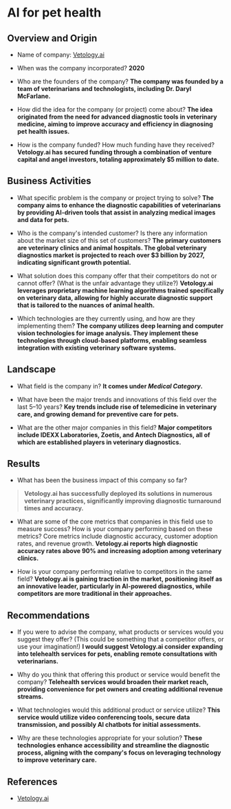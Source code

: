 # AI for pet health

## Overview and Origin

* Name of company:
  [Vetology.ai](https://vetology.ai)

* When was the company incorporated? **2020**

* Who are the founders of the company? 
  <b>The company was founded by a team of veterinarians and technologists, including Dr. Daryl McFarlane.</b>

* How did the idea for the company (or project) come about? <b>The idea originated from the need for advanced diagnostic tools in veterinary medicine, aiming to improve accuracy and efficiency in diagnosing pet health issues.</b>

* How is the company funded? How much funding have they received? <b>Vetology.ai has secured funding through a combination of venture capital and angel investors, totaling approximately $5 million to date. </b>

## Business Activities

* What specific problem is the company or project trying to solve? <b>The company aims to enhance the diagnostic capabilities of veterinarians by providing AI-driven tools that assist in analyzing medical images and data for pets.</b>

* Who is the company's intended customer? Is there any information about the market size of this set of customers? <b>The primary customers are veterinary clinics and animal hospitals. The global veterinary diagnostics market is projected to reach over $3 billion by 2027, indicating significant growth potential.</b>

* What solution does this company offer that their competitors do not or cannot offer? (What is the unfair advantage they utilize?) <b>Vetology.ai leverages proprietary machine learning algorithms trained specifically on veterinary data, allowing for highly accurate diagnostic support that is tailored to the nuances of animal health.</b>

* Which technologies are they currently using, and how are they implementing them? <b> The company utilizes deep learning and computer vision technologies for image analysis. They implement these technologies through cloud-based platforms, enabling seamless integration with existing veterinary software systems. </b>

## Landscape

* What field is the company in? <b>It comes under <i>Medical Category</i>.</b>

* What have been the major trends and innovations of this field over the last 5&ndash;10 years? <b> Key trends include rise of telemedicine in veterinary care, and growing demand for preventive care for pets.</b>

* What are the other major companies in this field? <b>Major competitors include IDEXX Laboratories, Zoetis, and Antech Diagnostics, all of which are established players in veterinary diagnostics.</b>

## Results

* What has been the business impact of this company so far? 
 > <b>Vetology.ai has successfully deployed its solutions in numerous veterinary practices, significantly improving diagnostic turnaround times and accuracy.</b>

* What are some of the core metrics that companies in this field use to measure success? How is your company performing based on these metrics? Core metrics include diagnostic accuracy, customer adoption rates, and revenue growth. <b>Vetology.ai reports high diagnostic accuracy rates above 90% and increasing adoption among veterinary clinics.</b>

* How is your company performing relative to competitors in the same field? <b>Vetology.ai is gaining traction in the market, positioning itself as an innovative leader, particularly in AI-powered diagnostics, while competitors are more traditional in their approaches.</b>

## Recommendations

* If you were to advise the company, what products or services would you suggest they offer? (This could be something that a competitor offers, or use your imagination!)
<b>I would suggest Vetology.ai consider expanding into telehealth services for pets, enabling remote consultations with veterinarians.</b>

* Why do you think that offering this product or service would benefit the company?
<b>Telehealth services would broaden their market reach, providing convenience for pet owners and creating additional revenue streams.</b>

* What technologies would this additional product or service utilize?
<b>This service would utilize video conferencing tools, secure data transmission, and possibly AI chatbots for initial assessments.</b>

* Why are these technologies appropriate for your solution?
<b>These technologies enhance accessibility and streamline the diagnostic process, aligning with the company's focus on leveraging technology to improve veterinary care.</b>

## References
* [Vetology.ai](https://vetology.ai)